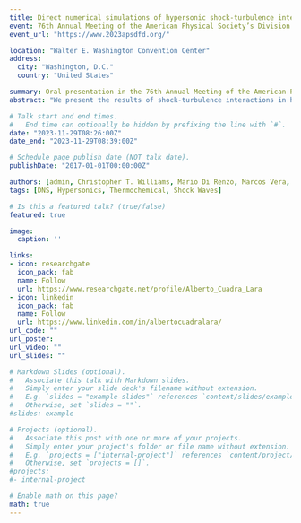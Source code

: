 ```yaml
---
title: Direct numerical simulations of hypersonic shock-turbulence interactions
event: 76th Annual Meeting of the American Physical Society’s Division of Fluid Dynamics
event_url: "https://www.2023apsdfd.org/"

location: "Walter E. Washington Convention Center"
address:
  city: "Washington, D.C."
  country: "United States"

summary: Oral presentation in the 76th Annual Meeting of the American Physical Society’s Division of Fluid Dynamics
abstract: "We present the results of shock-turbulence interactions in hypersonic flows using direct numerical simulation (DNS) and linear interaction analysis (LIA). The DNS calculations are conducted with the HTR solver at various turbulent Mach numbers. These results are compared with linear theory by solving the unperturbed problem using the in-house chemical equilibrium code Combustion Toolbox. Subsequently, the perturbed problem comprising weakly isotropic vortical disturbances is solved using LIA. The study focuses on how dilatational energy ahead of the shock influences the Reynolds stress components. Additionally, we examine the effect of vibrational excitation on turbulence amplification by using two thermodynamic models: calorically perfect gas and calorically imperfect gas with frozen chemistry."

# Talk start and end times.
#   End time can optionally be hidden by prefixing the line with `#`.
date: "2023-11-29T08:26:00Z"
date_end: "2023-11-29T08:39:00Z"

# Schedule page publish date (NOT talk date).
publishDate: "2017-01-01T00:00:00Z"

authors: [admin, Christopher T. Williams, Mario Di Renzo, Marcos Vera, César Huete]
tags: [DNS, Hypersonics, Thermochemical, Shock Waves]

# Is this a featured talk? (true/false)
featured: true

image:
  caption: ''

links:
- icon: researchgate
  icon_pack: fab
  name: Follow
  url: https://www.researchgate.net/profile/Alberto_Cuadra_Lara
- icon: linkedin
  icon_pack: fab
  name: Follow
  url: https://www.linkedin.com/in/albertocuadralara/
url_code: ""
url_poster: 
url_video: ""
url_slides: ""

# Markdown Slides (optional).
#   Associate this talk with Markdown slides.
#   Simply enter your slide deck's filename without extension.
#   E.g. `slides = "example-slides"` references `content/slides/example-slides.md`.
#   Otherwise, set `slides = ""`.
#slides: example

# Projects (optional).
#   Associate this post with one or more of your projects.
#   Simply enter your project's folder or file name without extension.
#   E.g. `projects = ["internal-project"]` references `content/project/deep-learning/index.md`.
#   Otherwise, set `projects = []`.
#projects:
#- internal-project

# Enable math on this page?
math: true
---
```


